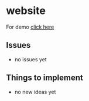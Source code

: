 # website

For demo [click here](https://glittering-moxie-8536ee.netlify.app/index.html)



## Issues 
- no issues yet

## Things to implement 
- no new ideas yet
